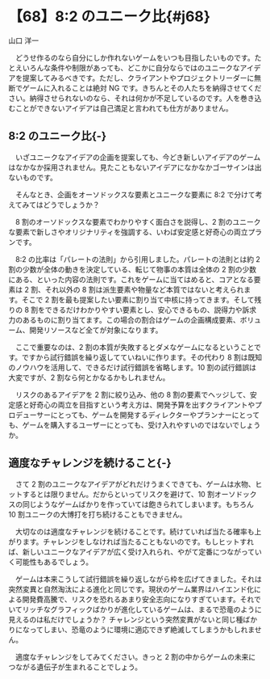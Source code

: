 # 【68】8:2 のユニーク比{#j68}

<div class="author">山口 洋一</div>

　どうせ作るのなら自分にしか作れないゲームをいつも目指したいものです。たとえいろんな条件や制限があっても、どこかに自分ならではのユニークなアイデアを提案してみるべきです。ただし、クライアントやプロジェクトリーダーに無断でゲームに入れることは絶対 NG です。きちんとその人たちを納得させてください。納得させられないのなら、それは何かが不足しているのです。人を巻き込むことができないアイデアは自己満足と言われても仕方がありません。

## 8:2 のユニーク比{-}

　いざユニークなアイデアの企画を提案しても、今どき新しいアイデアのゲームはなかなか採用されません。見たこともないアイデアになかなかゴーサインは出ないものです。

　そんなとき、企画をオーソドックスな要素とユニークな要素に 8:2 で分けて考えてみてはどうでしょうか？

　8 割のオーソドックスな要素でわかりやすく面白さを説得し、2 割のユニークな要素で新しさやオリジナリティを強調する、いわば安定感と好奇心の両立プランです。

　8:2 の比率は「パレートの法則」から引用しました。パレートの法則とは約 2 割の少数が全体の動きを決定している、転じて物事の本質は全体の 2 割の少数にある、といった内容の法則です。これをゲームに当てはめると、コアとなる要素は 2 割、それ以外の 8 割は派生要素や物量など本質ではないと考えられます。そこで 2 割を最も提案したい要素に割り当て中核に持ってきます。そして残りの 8 割をできるだけわかりやすい要素とし、安心できるもの、説得力や訴求力のあるものに割り当てます。この場合の割合はゲームの企画構成要素、ボリューム、開発リソースなど全てが対象になります。

　ここで重要なのは、2 割の本質が失敗するとダメなゲームになるということです。ですから試行錯誤を繰り返してていねいに作ります。その代わり 8 割は既知のノウハウを活用して、できるだけ試行錯誤を省略します。10 割の試行錯誤は大変ですが、2 割なら何とかなるかもしれません。

　リスクのあるアイデアを 2 割に絞り込み、他の 8 割の要素でヘッジして、安定感と好奇心の両立を目指すという考え方は、開発予算を出すクライアントやプロデューサーにとっても、ゲームを開発するディレクターやプランナーにとっても、ゲームを購入するユーザーにとっても、受け入れやすいのではないでしょうか。

## 適度なチャレンジを続けること{-}

　さて 2 割のユニークなアイデアがどれだけうまくできても、ゲームは水物、ヒットするとは限りません。だからといってリスクを避けて、10 割オーソドックスの同じようなゲームばかりを作っていては飽きられてしまいます。もちろん 10 割ユニークの大博打を打ち続けることもできません。

　大切なのは適度なチャレンジを続けることです。続けていれば当たる確率も上がります。チャレンジをしなければ当たることもないのです。もしヒットすれば、新しいユニークなアイデアが広く受け入れられ、やがて定番につながっていく可能性もあるでしょう。

　ゲームは本来こうして試行錯誤を繰り返しながら枠を広げてきました。それは突然変異と自然淘汰による進化と同じです。現状のゲーム業界はハイエンド化による開発費高騰で、リスクを恐れるあまり安全志向になりすぎています。それでいてリッチなグラフィックばかりが進化しているゲームは、まるで恐竜のように見えるのは私だけでしょうか？ チャレンジという突然変異がないと同じ種ばかりになってしまい、恐竜のように環境に適応できず絶滅してしまうかもしれません。

　適度なチャレンジをしてみてください。きっと 2 割の中からゲームの未来につながる遺伝子が生まれることでしょう。
